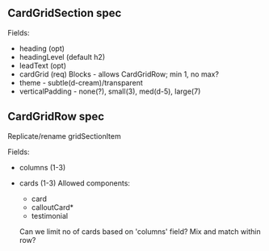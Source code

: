 ## CardGridSection spec
Fields:
- heading (opt)
- headingLevel (default h2)
- leadText (opt)
- cardGrid (req)
  Blocks - allows CardGridRow; min 1, no max?
- theme - subtle(d-cream)/transparent
- verticalPadding - none(?), small(3), med(d-5), large(7)


## CardGridRow spec 
Replicate/rename gridSectionItem

Fields:
- columns (1-3)
- cards (1-3)
	Allowed components:
	- card
	- calloutCard*
	- testimonial

	Can we limit no of cards based on 'columns' field?
	Mix and match within row?
